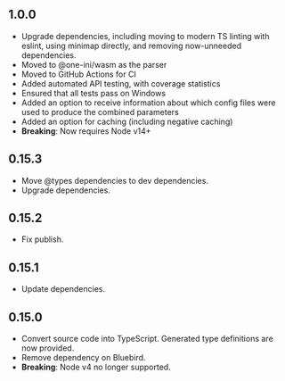 ## 1.0.0

- Upgrade dependencies, including moving to modern TS linting with eslint,
  using minimap directly, and removing now-unneeded dependencies.
- Moved to @one-ini/wasm as the parser
- Moved to GitHub Actions for CI
- Added automated API testing, with coverage statistics
- Ensured that all tests pass on Windows
- Added an option to receive information about which config files were used to
  produce the combined parameters
- Added an option for caching (including negative caching)
- **Breaking**: Now requires Node v14+

## 0.15.3
- Move @types dependencies to dev dependencies.
- Upgrade dependencies.

## 0.15.2
- Fix publish.

## 0.15.1
- Update dependencies.

## 0.15.0
- Convert source code into TypeScript. Generated type definitions are now provided.
- Remove dependency on Bluebird.
- **Breaking**: Node v4 no longer supported.
